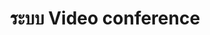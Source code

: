 ---
title: ระบบ Video conference
thumbnail: "/assets/uploads/placeholder.png"
description: Ipsum lorem

---